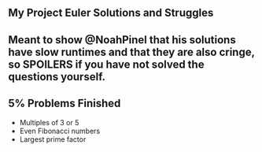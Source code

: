## My Project Euler Solutions and Struggles
## Meant to show @NoahPinel that his solutions have slow runtimes and that they are also cringe, so SPOILERS if you have not solved the questions yourself.

## 5% Problems Finished
- Multiples of 3 or 5
- Even Fibonacci numbers
- Largest prime factor